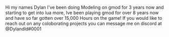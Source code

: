 Hi my names Dylan I've been doing Modeling on gmod for 3 years now and starting to get into lua more, Ive been playing gmod for over 8 years now and have so far gotten over 15,000 Hours on the game!
If you would like to reach out on any coloborating projects you can message me on discord at @Dylandld#0001




